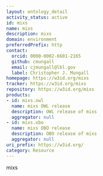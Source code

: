 ```yaml
---
layout: ontology_detail
activity_status: active
id: mixs
name: mixs
description: mixs
domain: environment
preferredPrefix: http
contact:
  orcid: 0000-0002-6601-2165
  github: cmungall
  email: cjmungall@lbl.gov
  label: Christopher J. Mungall
homepage: https://w3id.org/mixs
tracker: https://w3id.org/mixs
repository: https://w3id.org/mixs
products:
- id: mixs.owl
  name: mixs OWL release
  description: OWL release of mixs
  aggregator: null
- id: mixs.obo
  name: mixs OBO release
  description: OBO release of mixs
  aggregator: null
uri_prefix: https://w3id.org/
category: Resource
---
```


mixs
